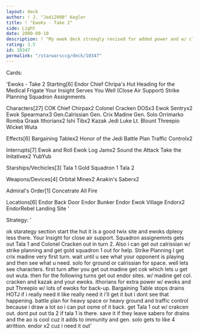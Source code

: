 ```yaml
---
layout: deck
author: ! J. "Jedi2000" Kegler
title: ! "Ewoks - Take 2"
side: Light
date: 2000-09-10
description: ! "My ewok deck strongly revised for added power and w/ close air support some extra destinies"
rating: 3.5
id: 10347
permalink: "/starwarsccg/deck/10347"
---
```

Cards: 

'Ewoks - Take 2
Starting[6]
Endor Chief Chripa's Hut
Heading for the Medical Frigate
Your Insight Serves You Well (Close Air Support)
Strike Planning
Squadron Assignments


Characters[27]
COK
Chief Chirpax2
Colonel Cracken
DOSx3
Ewok Sentryx2
Ewok Spearmanx3
Gen.Calrissian
Gen. Crix Madine
Gen. Solo
Orrimarko
Romba
Graak
Ithorianx2
Ishi Tibx2
Kazak
Jedi Luke
Lt. Blount
Threepio
Wicket
Wuta



Effects[6]
Bargaining Tablex2
Honor of the Jedi
Battle Plan
Traffic Controlx2





Interrupts[7]
Ewok and Roll
Ewok Log Jamx2
Sound the Attack
Take the Initativex2
YubYub


Starships/Vechicles[3]
Tala 1
Gold Squadron 1
Tala 2




Weapons/Devices[4]
Orbital Minex2
Anakin's Saberx2




Admiral's Order[1]
Concetrate All Fire


Locations[6]
Endor Back Door
Endor Bunker
Endor Ewok Village
Endorx2
EndorRebel Landing Site
'

Strategy: '

ok starategy section
start the hut it is a good twix site and ewoks dpleoy less there. Your Insight for close air support. Squadron assignemnts gets out Tala 1 and Colonel Cracken out in turn 2. Also i can get out calrissian w/ strike planning and get gold squadron 1 out for help.
Strike Planning I get crix madine very first turn. wait until u see what your opponent is playing and then see what u need. solo for ground or calrissian for space.
well lets see characters.
first turn after you get out madine get cok which lets u get out wuta. then for the following turns get out endor sites. w/ madine get col. cracken and kazak and your ewoks. ithorians for extra power w/ ewoks and put Threepio w/ lots of ewoks for back-up. Bargaining Table stops drains HOTJ if i really need it like really need it i'll get it but i dont see that happening. battle plan for heavy space or heavy ground and traffic control because i draw a lot so i can put osme of it back.
get Tala 1 out w/ crakcen out. dont put out tla 2 if tala 1 is there. save it if they leave
sabers for drains and the ao is cool cuz it adds to immunity and gen. solo gets to like 4 atrittion.
endor x2 cuz i need it out'
